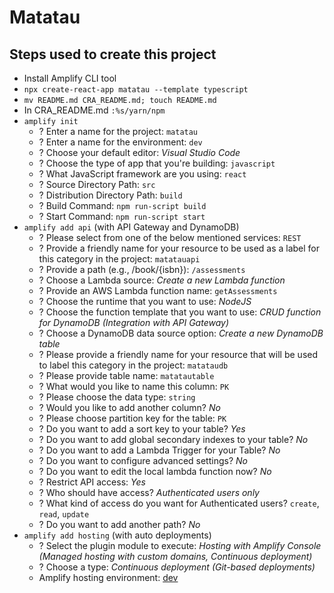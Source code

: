 # Matatau

## Steps used to create this project

* Install Amplify CLI tool
* `npx create-react-app matatau --template typescript`
* `mv README.md CRA_README.md; touch README.md`
* In CRA_README.md `:%s/yarn/npm`
* `amplify init`
  - ? Enter a name for the project: `matatau`
  - ? Enter a name for the environment: `dev`
  - ? Choose your default editor: _Visual Studio Code_
  - ? Choose the type of app that you're building: `javascript`
  - ? What JavaScript framework are you using: `react`
  - ? Source Directory Path: `src`
  - ? Distribution Directory Path: `build`
  - ? Build Command:  `npm run-script build`
  - ? Start Command: `npm run-script start`
* `amplify add api` (with API Gateway and DynamoDB)
  - ? Please select from one of the below mentioned services: `REST`
  - ? Provide a friendly name for your resource to be used as a label for this category in the project: `matatauapi`
  - ? Provide a path (e.g., /book/{isbn}): `/assessments`
  - ? Choose a Lambda source: _Create a new Lambda function_
  - ? Provide an AWS Lambda function name: `getAssessments`
  - ? Choose the runtime that you want to use: _NodeJS_
  - ? Choose the function template that you want to use: _CRUD function for DynamoDB (Integration with API Gateway)_
  - ? Choose a DynamoDB data source option: _Create a new DynamoDB table_
  - ? Please provide a friendly name for your resource that will be used to label this category in the project: `matataudb`
  - ? Please provide table name: `matatautable`
  - ? What would you like to name this column: `PK`
  - ? Please choose the data type: `string`
  - ? Would you like to add another column? _No_
  - ? Please choose partition key for the table: `PK`
  - ? Do you want to add a sort key to your table? _Yes_
  - ? Do you want to add global secondary indexes to your table? _No_
  - ? Do you want to add a Lambda Trigger for your Table? _No_
  - ? Do you want to configure advanced settings? _No_
  - ? Do you want to edit the local lambda function now? _No_
  - ? Restrict API access: _Yes_
  - ? Who should have access? _Authenticated users only_
  - ? What kind of access do you want for Authenticated users? `create`, `read`, `update`
  - ? Do you want to add another path? _No_
* `amplify add hosting` (with auto deployments)
  - ? Select the plugin module to execute: _Hosting with Amplify Console (Managed hosting with custom domains, Continuous deployment)_
  - ? Choose a type: _Continuous deployment (Git-based deployments)_
  - Amplify hosting environment: [dev](https://dev.duy4nj0profy6.amplifyapp.com)
